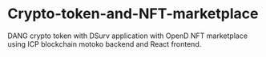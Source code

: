 # Crypto-token-and-NFT-marketplace
DANG crypto token with DSurv application with OpenD NFT marketplace using ICP blockchain motoko backend and React frontend.
